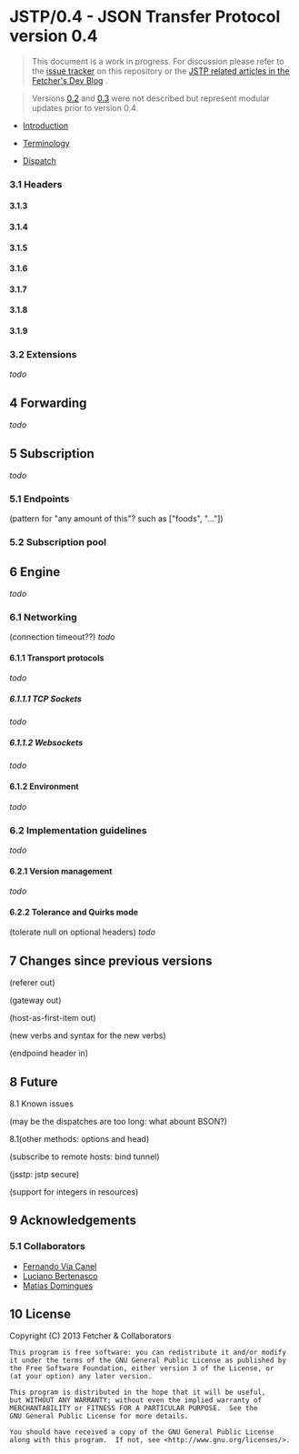JSTP/0.4 - JSON Transfer Protocol version 0.4
=============================================

> This document is a work in progress. For discussion please refer to the [issue tracker](https://github.com/Fetcher/jstp-rfc/issues) on this repository or the [JSTP related articles in the Fetcher's Dev Blog](http://blog.getfetcher.net/tagged/jstp) .

> Versions [0.2](version/pseudo0.2.md) and [0.3](version/pseudo0.3.md) were not described but represent modular updates prior to version 0.4.

- [Introduction](introduction.md)

- [Terminology](terminology.md)

- [Dispatch](dispatch/index.md)

### 3.1 Headers

#### 3.1.3 
#### 3.1.4 

#### 3.1.5 

#### 3.1.6 

#### 3.1.7 

#### 3.1.8 

#### 3.1.9 

### 3.2 Extensions

_todo_

4 Forwarding
------------

_todo_

5 Subscription
--------------

_todo_

### 5.1 Endpoints

(pattern for "any amount of this"? such as ["foods", "..."])

### 5.2 Subscription pool

6 Engine
--------

_todo_

### 6.1 Networking

(connection timeout??)
_todo_

#### 6.1.1 Transport protocols

_todo_

##### 6.1.1.1 TCP Sockets

_todo_

##### 6.1.1.2 Websockets

_todo_

#### 6.1.2 Environment

_todo_

### 6.2 Implementation guidelines

_todo_

#### 6.2.1 Version management

_todo_

#### 6.2.2 Tolerance and Quirks mode

(tolerate null on optional headers)
_todo_

7 Changes since previous versions
---------------------------------

(referer out)

(gateway out)

(host-as-first-item out)

(new verbs and syntax for the new verbs)

(endpoind header in)

8 Future
--------

8.1 Known issues

(may be the dispatches are too long: what abount BSON?)

8.1(other methods: options and head)

(subscribe to remote hosts: bind tunnel)

(jsstp: jstp secure)

(support for integers in resources)

9 Acknowledgements
------------------

### 5.1 Collaborators

- [Fernando Vía Canel](https://github.com/xaviervia)
- [Luciano Bertenasco](https://github.com/lbertenasco)
- [Matías Domingues](https://github.com/mannias)

10 License
----------

Copyright (C) 2013 Fetcher & Collaborators

    This program is free software: you can redistribute it and/or modify
    it under the terms of the GNU General Public License as published by
    the Free Software Foundation, either version 3 of the License, or
    (at your option) any later version.

    This program is distributed in the hope that it will be useful,
    but WITHOUT ANY WARRANTY; without even the implied warranty of
    MERCHANTABILITY or FITNESS FOR A PARTICULAR PURPOSE.  See the
    GNU General Public License for more details.

    You should have received a copy of the GNU General Public License
    along with this program.  If not, see <http://www.gnu.org/licenses/>.